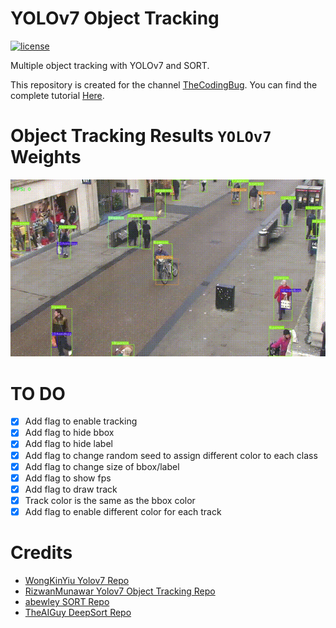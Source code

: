 # YOLOv7 Object Tracking


[![license](https://img.shields.io/github/license/mashape/apistatus.svg)](LICENSE)

Multiple object tracking with YOLOv7 and SORT. 

This repository is created for the channel [TheCodingBug](https://www.youtube.com/channel/UCcNgapXcZkyW10FIOohZ1uA).
You can find the complete tutorial [Here](https://www.youtube.com/channel/UCcNgapXcZkyW10FIOohZ1uA).

# Object Tracking Results ``YOLOv7`` Weights

<p align="center"><img src="test.gif" width="640"\></p>

# TO DO
* [x] Add flag to enable tracking
* [x] Add flag to hide bbox
* [x] Add flag to hide label
* [x] Add flag to change random seed to assign different color to each class
* [x] Add flag to change size of bbox/label
* [x] Add flag to show fps
* [x] Add flag to draw track
* [x] Track color is the same as the bbox color
* [x] Add flag to enable different color for each track

# Credits  
  * [WongKinYiu Yolov7 Repo](https://github.com/WongKinYiu/yolov7)
  * [RizwanMunawar Yolov7 Object Tracking Repo](https://github.com/RizwanMunawar/yolov7-object-tracking)
  * [abewley SORT Repo](https://github.com/abewley/sort)
  * [TheAIGuy DeepSort Repo](https://github.com/theAIGuysCode/yolov4-deepsort)

